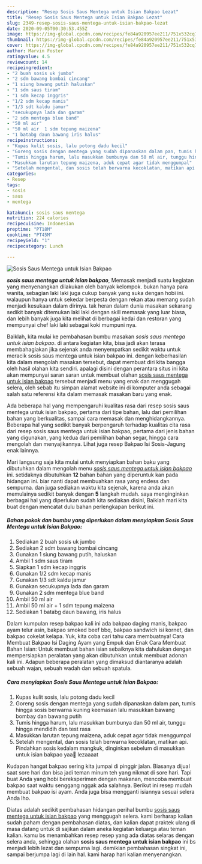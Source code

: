 ```yaml
---
description: "Resep Sosis Saus Mentega untuk Isian Bakpao Lezat"
title: "Resep Sosis Saus Mentega untuk Isian Bakpao Lezat"
slug: 2349-resep-sosis-saus-mentega-untuk-isian-bakpao-lezat
date: 2020-09-05T00:30:53.455Z
image: https://img-global.cpcdn.com/recipes/fe84a920957ee211/751x532cq70/sosis-saus-mentega-untuk-isian-bakpao-foto-resep-utama.jpg
thumbnail: https://img-global.cpcdn.com/recipes/fe84a920957ee211/751x532cq70/sosis-saus-mentega-untuk-isian-bakpao-foto-resep-utama.jpg
cover: https://img-global.cpcdn.com/recipes/fe84a920957ee211/751x532cq70/sosis-saus-mentega-untuk-isian-bakpao-foto-resep-utama.jpg
author: Marvin Foster
ratingvalue: 4.5
reviewcount: 14
recipeingredient:
- "2 buah sosis uk jumbo"
- "2 sdm bawang bombai cincang"
- "1 siung bawang putih haluskan"
- "1 sdm saus tiram"
- "1 sdm kecap inggris"
- "1/2 sdm kecap manis"
- "1/3 sdt kaldu jamur"
- "secukupnya lada dan garam"
- "2 sdm mentega blue band"
- "50 ml air"
- "50 ml air  1 sdm tepung maizena"
- "1 batabg daun bawang iris halus"
recipeinstructions:
- "Kupas kulit sosis, lalu potong dadu kecil"
- "Goreng sosis dengan mentega yang sudah dipanaskan dalam pan, tumis hingga sosis berwarna kuning keemasan lalu masukkan bawang bombay dan bawang putih"
- "Tumis hingga harum, lalu masukkan bumbunya dan 50 ml air, tunggu hingga mendidih dan test rasa"
- "Masukkan larutan tepung maizena, aduk cepat agar tidak menggumpal"
- "Setelah mengental, dan sosis telah berwarna kecoklatan, matikan api. Pindahkan sosis kedalam mangkuk, dinginkan sebelum di masukkan untuk isian bakpao yaa💛 lezaaaat"
categories:
- Resep
tags:
- sosis
- saus
- mentega

katakunci: sosis saus mentega 
nutrition: 224 calories
recipecuisine: Indonesian
preptime: "PT18M"
cooktime: "PT45M"
recipeyield: "1"
recipecategory: Lunch

---
```



![Sosis Saus Mentega untuk Isian Bakpao](https://img-global.cpcdn.com/recipes/fe84a920957ee211/751x532cq70/sosis-saus-mentega-untuk-isian-bakpao-foto-resep-utama.jpg)

<b><i>sosis saus mentega untuk isian bakpao</i></b>, Memasak menjadi suatu kegiatan yang menyenangkan dilakukan oleh banyak kelompok. bukan hanya para wanita, sebagian laki laki juga cukup banyak yang suka dengan hobi ini. walaupun hanya untuk sekedar berpesta dengan rekan atau memang sudah menjadi kesukaan dalam dirinya. tak heran dalam dunia masakan sekarang sedikit banyak ditemukan laki laki dengan skill memasak yang luar biasa, dan lebih banyak juga kita melihat di berbagai kedai dan restoran yang mempunyai chef laki laki sebagai koki mumpuni nya.

Baiklah, kita mulai ke pembahasan bumbu masakan <i>sosis saus mentega untuk isian bakpao</i>. di antara kegiatan kita, bisa jadi akan terasa membahagiakan jika sejenak anda menyempatkan sedikit waktu untuk meracik sosis saus mentega untuk isian bakpao ini. dengan keberhasilan kita dalam mengolah masakan tersebut, dapat membuat diri kita bangga oleh hasil olahan kita sendiri. apalagi disini dengan perantara situs ini kita akan mempunyai saran saran untuk membuat olahan <u>sosis saus mentega untuk isian bakpao</u> tersebut menjadi menu yang enak dan menggugah selera, oleh sebab itu simpan alamat website ini di komputer anda sebagai salah satu referensi kita dalam memasak masakan baru yang enak.

Ada beberapa hal yang mempengaruhi kualitas rasa dari resep sosis saus mentega untuk isian bakpao, pertama dari tipe bahan, lalu dari pemilihan bahan yang berkualitas, sampai cara memasak dan menghidangkannya. Beberapa hal yang sedikit banyak berpengaruh terhadap kualitas cita rasa dari resep sosis saus mentega untuk isian bakpao, pertama dari jenis bahan yang digunakan, yang kedua dari pemilihan bahan segar, hingga cara mengolah dan menyajikannya. Lihat juga resep Bakpao Isi Sosis-Jagung enak lainnya.


Mari langsung saja kita mulai untuk menyiapkan bahan baku yang dibutuhkan dalam mengolah menu <u><i>sosis saus mentega untuk isian bakpao</i></u> ini. setidaknya dibutuhkan <b>12</b> bahan bahan yang diperuntuk kan pada hidangan ini. biar nanti dapat membuahkan rasa yang endess dan sempurna. dan juga sediakan waktu kita sejenak, karena anda akan memulainya sedikit banyak dengan <b>5</b> langkah mudah. saya menginginkan berbagai hal yang diperlukan sudah kita sediakan disini, Baiklah mari kita buat dengan mencatat dulu bahan perlengkapan berikut ini.

<!--inarticleads1-->

##### Bahan pokok dan bumbu yang diperlukan dalam menyiapkan Sosis Saus Mentega untuk Isian Bakpao:

1. Sediakan 2 buah sosis uk jumbo
1. Sediakan 2 sdm bawang bombai cincang
1. Gunakan 1 siung bawang putih, haluskan
1. Ambil 1 sdm saus tiram
1. Siapkan 1 sdm kecap inggris
1. Gunakan 1/2 sdm kecap manis
1. Gunakan 1/3 sdt kaldu jamur
1. Gunakan secukupnya lada dan garam
1. Gunakan 2 sdm mentega blue band
1. Ambil 50 ml air
1. Ambil 50 ml air + 1 sdm tepung maizena
1. Sediakan 1 batabg daun bawang, iris halus


Dalam kumpulan resep bakpao kali ini ada bakpao daging manis, bakpao ayam telur asin, bakpao smoked beef bbq, bakpao sandwich isi kornet, dan bakpao cokelat kelapa. Yuk, kita coba cari tahu cara membuatnya! Cara Membuat Bakpao Isi Daging Ayam yang Empuk dan Enak Cara Membuat Bahan Isian: Untuk membuat bahan isian sebaiknya kita dahulukan dengan mempersiapkan peralatan yang akan dibutuhkan untuk membuat adonan kali ini. Adapun beberapa peralatan yang dimaksud diantaranya adalah sebuah wajan, sebuah wadah dan sebuah spatula. 

<!--inarticleads2-->

##### Cara menyiapkan Sosis Saus Mentega untuk Isian Bakpao:

1. Kupas kulit sosis, lalu potong dadu kecil
1. Goreng sosis dengan mentega yang sudah dipanaskan dalam pan, tumis hingga sosis berwarna kuning keemasan lalu masukkan bawang bombay dan bawang putih
1. Tumis hingga harum, lalu masukkan bumbunya dan 50 ml air, tunggu hingga mendidih dan test rasa
1. Masukkan larutan tepung maizena, aduk cepat agar tidak menggumpal
1. Setelah mengental, dan sosis telah berwarna kecoklatan, matikan api. Pindahkan sosis kedalam mangkuk, dinginkan sebelum di masukkan untuk isian bakpao yaa💛 lezaaaat


Kudapan hangat bakpao sering kita jumpai di pinggir jalan. Biasanya dijual saat sore hari dan bisa jadi teman minum teh yang nikmat di sore hari. Tapi buat Anda yang hobi bereksperimen dengan makanan, mencoba membuat bakpao saat waktu senggang nggak ada salahnya. Berikut ini resep mudah membuat bakpao isi ayam. Anda juga bisa mengganti isiannya sesuai selera Anda lho. 

Diatas adalah sedikit pembahasan hidangan perihal bumbu <u>sosis saus mentega untuk isian bakpao</u> yang menggugah selera. kami berharap kalian sudah paham dengan pembahasan diatas, dan kalian dapat praktek ulang di masa datang untuk di sajikan dalam aneka kegiatan keluarga atau teman kalian. kamu bs menambahkan resep resep yang ada diatas selaras dengan selera anda, sehingga olahan <b>sosis saus mentega untuk isian bakpao</b> ini bs menjadi lebih lezat dan sempurna lagi. demikian pembahasan singkat ini, sampai berjumpa lagi di lain hal. kami harap hari kalian menyenangkan.
